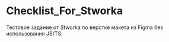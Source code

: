 # Checklist_For_Stworka
Тестовое задание от Stworka по верстке макета из Figma без использования JS/TS.
